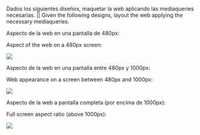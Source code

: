Dados los siguientes diseños, maquetar la web aplicando las mediaqueries necesarias. ||
Given the following designs, layout the web applying the necessary mediaqueries.

Aspecto de la web en una pantalla de 480px:

Aspect of the web on a 480px screen:

![](https://files.gitbook.com/v0/b/gitbook-28427.appspot.com/o/assets%2F-MWwxJ68y05F115J-zJ5%2Fsync%2F38c1aebbb9748a2d2dec7125f3e9300d5213ac6a.png?generation=1617004311400924&alt=media)

Aspecto de la web en una pantalla entre 480px y 1000px:

Web appearance on a screen between 480px and 1000px:

![](https://files.gitbook.com/v0/b/gitbook-28427.appspot.com/o/assets%2F-MWwxJ68y05F115J-zJ5%2Fsync%2F244e666686d1d6724e6caec25b3feab12150dbc7.png?generation=1617004310732536&alt=media)

Aspecto de la web a pantalla completa (por encima de 1000px):

Full screen aspect ratio (above 1000px):

![](https://files.gitbook.com/v0/b/gitbook-28427.appspot.com/o/assets%2F-MWwxJ68y05F115J-zJ5%2Fsync%2Ff3d32742e142b5241da75963ed77a099ce8d30a3.png?generation=1617004311125344&alt=media)
